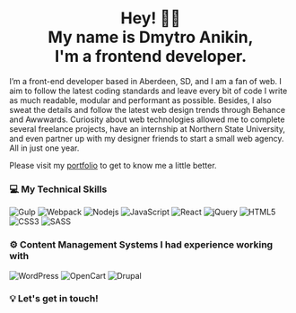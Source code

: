 <h1 align="center">Hey! 👋🏻 <br> My name is Dmytro Anikin, <br> I'm a frontend developer.</h1>

I’m a front-end developer based in Aberdeen, SD, and I am a fan of web. I aim to follow the latest coding standards and leave every bit of code I write as much readable, modular and performant as possible. Besides, I also sweat the details and follow the latest web design trends through Behance and Awwwards. Curiosity about web technologies allowed me to complete several freelance projects, have an internship at Northern State University, and even partner up with my designer friends to start a small web agency. All in just one year.

Please visit my [portfolio](https://dimianni.github.io/) to get to know me a little better.

### 💻 My Technical Skills 

![Gulp](https://img.shields.io/badge/-GULP-grey?style=for-the-badge&logo=gulp)
![Webpack](https://img.shields.io/badge/-Webpack-grey?style=for-the-badge&logo=webpack)
![Nodejs](https://img.shields.io/badge/-Nodejs-grey?style=for-the-badge&logo=Node.js&logoColor=339933)
![JavaScript](https://img.shields.io/badge/-JavaScript-grey?style=for-the-badge&logo=javascript)
![React](https://img.shields.io/badge/-React-grey?style=for-the-badge&logo=react)
![jQuery](https://img.shields.io/badge/-jQuery-grey?style=for-the-badge&logo=jQuery&logoColor=0769AD)
![HTML5](https://img.shields.io/badge/-HTML5-grey?style=for-the-badge&logo=html5&logoColor=E34F26)
![CSS3](https://img.shields.io/badge/-CSS3-grey?style=for-the-badge&logo=css3&logoColor=1572B6)
![SASS](https://img.shields.io/badge/-SASS-grey?style=for-the-badge&logo=sass)

### ⚙️ Content Management Systems I had experience working with

![WordPress](https://img.shields.io/badge/-WordPress-grey?style=for-the-badge&logo=wordpress)
![OpenCart](https://img.shields.io/badge/-OpenCart-grey?style=for-the-badge&logo=opencart)
![Drupal](https://img.shields.io/badge/-Drupal-grey?style=for-the-badge&logo=drupal)

### 💡 Let's get in touch!

<a href="mailto:dmytro.anikin@gmail.com">
  <img align="left" alt="" src="https://img.shields.io/badge/-gmail-grey?style=for-the-badge&logo=gmail" />
</a>

<a href="https://t.me/dimianni">
  <img align="left" alt="" src="https://img.shields.io/badge/-telegram-grey?style=for-the-badge&logo=telegram" />
</a>

<a href="https://www.linkedin.com/in/dimianni/">
  <img align="left" alt="" src="https://img.shields.io/badge/-linkedin-grey?style=for-the-badge&logo=linkedin" />
</a>
